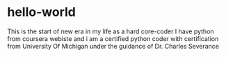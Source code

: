 # hello-world
This is the start of new era in my life as a hard core-coder
I have python from coursera webiste and i am a certified python coder with certification from University Of Michigan under the guidance of Dr. Charles Severance
